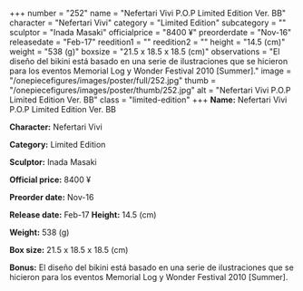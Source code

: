 +++
number = "252"
name = "Nefertari Vivi P.O.P Limited Edition Ver. BB"
character = "Nefertari Vivi"
category = "Limited Edition"
subcategory = ""
sculptor = "Inada Masaki"
officialprice = "8400 ¥"
preorderdate = "Nov-16"
releasedate = "Feb-17"
reedition1 = ""
reedition2 = ""
height = "14.5 (cm)"
weight = "538 (g)"
boxsize = "21.5 x 18.5 x 18.5 (cm)"
observations = "El diseño del bikini está basado en una serie de ilustraciones que se hicieron para los eventos Memorial Log y Wonder Festival 2010 [Summer]."
image = "/onepiecefigures/images/poster/full/252.jpg"
thumb = "/onepiecefigures/images/poster/thumb/252.jpg"
alt = "Nefertari Vivi P.O.P Limited Edition Ver. BB"
class = "limited-edition"
+++
**Name:** Nefertari Vivi P.O.P Limited Edition Ver. BB

**Character:** Nefertari Vivi

**Category:** Limited Edition 

**Sculptor:** Inada Masaki

**Official price:** 8400 ¥

**Preorder date:** Nov-16

**Release date:** Feb-17
**Height:** 14.5 (cm)

**Weight:** 538 (g)

**Box size:** 21.5 x 18.5 x 18.5 (cm)

**Bonus:** El diseño del bikini está basado en una serie de ilustraciones que se hicieron para los eventos Memorial Log y Wonder Festival 2010 [Summer].
